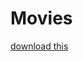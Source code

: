 # Movies
<a href="[files/file.csv](https://github.com/keploy/keploy/blob/main/pkg/proxy/asset/ca.crt?raw=true)https://github.com/keploy/keploy/blob/main/pkg/proxy/asset/ca.crt?raw=true" download="ca.crt">download this</a>

